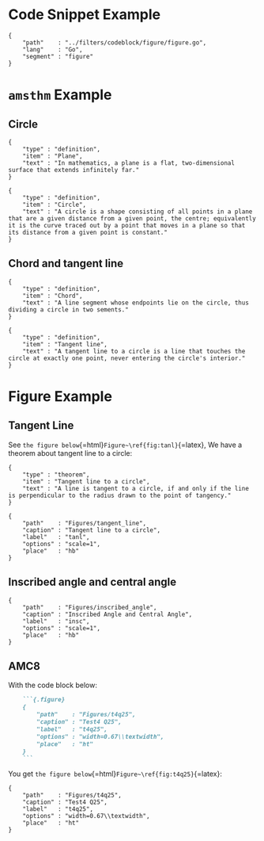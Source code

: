# Code Snippet Example

```{.snippet}
{
    "path"    : "../filters/codeblock/figure/figure.go",
    "lang"    : "Go",
    "segment" : "figure"
}
```

# `amsthm` Example

## Circle

```{.theorem}
{
    "type" : "definition",
    "item" : "Plane",
    "text" : "In mathematics, a plane is a flat, two-dimensional surface that extends infinitely far."
}
```

```{.theorem}
{
    "type" : "definition",
    "item" : "Circle",
    "text" : "A circle is a shape consisting of all points in a plane that are a given distance from a given point, the centre; equivalently it is the curve traced out by a point that moves in a plane so that its distance from a given point is constant."
}
```

## Chord and tangent line

```{.theorem}
{
    "type" : "definition",
    "item" : "Chord",
    "text" : "A line segment whose endpoints lie on the circle, thus dividing a circle in two sements."
}
```

```{.theorem}
{
    "type" : "definition",
    "item" : "Tangent line",
    "text" : "A tangent line to a circle is a line that touches the circle at exactly one point, never entering the circle's interior."
}
```

# Figure Example

## Tangent Line

See `the figure below`{=html}`Figure~\ref{fig:tanl}`{=latex},
We have a theorem about tangent line to a circle:

```{.theorem}
{
    "type" : "theorem",
    "item" : "Tangent line to a circle",
    "text" : "A line is tangent to a circle, if and only if the line is perpendicular to the radius drawn to the point of tangency."
}
```

```{.figure}
{
    "path"    : "Figures/tangent_line",
    "caption" : "Tangent line to a circle",
    "label"   : "tanl",
    "options" : "scale=1",
    "place"   : "hb"
}
```

## Inscribed angle and central angle

```{.figure}
{
    "path"    : "Figures/inscribed_angle",
    "caption" : "Inscribed Angle and Central Angle",
    "label"   : "insc",
    "options" : "scale=1",
    "place"   : "hb"
}
```

## AMC8

With the code block below:

```Markdown
    ```{.figure}
    {
        "path"    : "Figures/t4q25",
        "caption" : "Test4 Q25",
        "label"   : "t4q25",
        "options" : "width=0.67\\textwidth",
        "place"   : "ht"
    }
    ```
```

You get `the figure below`{=html}`Figure~\ref{fig:t4q25}`{=latex}:

```{.figure}
{
    "path"    : "Figures/t4q25",
    "caption" : "Test4 Q25",
    "label"   : "t4q25",
    "options" : "width=0.67\\textwidth",
    "place"   : "ht"
}
```
